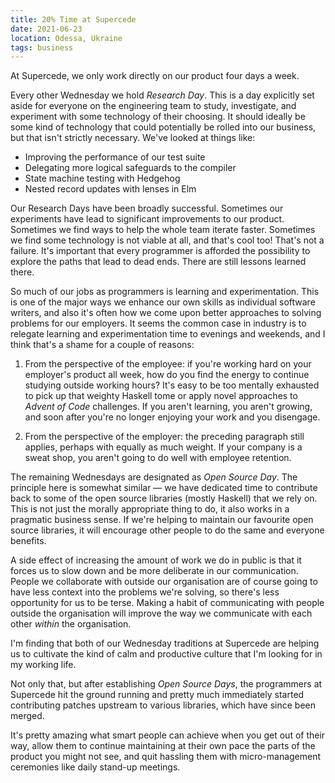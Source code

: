 ```yaml
---
title: 20% Time at Supercede
date: 2021-06-23
location: Odessa, Ukraine
tags: business
---
```


At Supercede, we only work directly on our product four days a week.

Every other Wednesday we hold _Research Day_. This is a day explicitly set
aside for everyone on the engineering team to study, investigate, and
experiment with some technology of their choosing. It should ideally be some
kind of technology that could potentially be rolled into our business, but that
isn't strictly necessary. We've looked at things like:

- Improving the performance of our test suite
- Delegating more logical safeguards to the compiler
- State machine testing with Hedgehog
- Nested record updates with lenses in Elm

Our Research Days have been broadly successful. Sometimes our experiments have
lead to significant improvements to our product. Sometimes we find ways to help
the whole team iterate faster. Sometimes we find some technology is not viable
at all, and that's cool too! That's not a failure. It's important that every
programmer is afforded the possibility to explore the paths that lead to dead
ends. There are still lessons learned there.

So much of our jobs as programmers is learning and experimentation. This is one
of the major ways we enhance our own skills as individual software writers, and
also it's often how we come upon better approaches to solving problems for our
employers. It seems the common case in industry is to relegate learning and
experimentation time to evenings and weekends, and I think that's a shame for a
couple of reasons:

1. From the perspective of the employee: if you're working hard on your employer's
product all week, how do you find the energy to continue studying outside
working hours? It's easy to be too mentally exhausted to pick up that weighty
Haskell tome or apply novel approaches to _Advent of Code_ challenges. If you
aren't learning, you aren't growing, and soon after you're no longer enjoying
your work and you disengage.

2. From the perspective of the employer: the preceding paragraph still applies,
perhaps with equally as much weight. If your company is a sweat shop, you
aren't going to do well with employee retention.

The remaining Wednesdays are designated as _Open Source Day_. The principle
here is somewhat similar — we have dedicated time to contribute back to some of
the open source libraries (mostly Haskell) that we rely on. This is not just
the morally appropriate thing to do, it also works in a pragmatic business
sense. If we're helping to maintain our favourite open source libraries, it
will encourage other people to do the same and everyone benefits.

A side effect of increasing the amount of work we do in public is that it
forces us to slow down and be more deliberate in our communication. People we
collaborate with outside our organisation are of course going to have less
context into the problems we're solving, so there's less opportunity for us to
be terse. Making a habit of communicating with people outside the organisation
will improve the way we communicate with each other _within_ the organisation.

I'm finding that both of our Wednesday traditions at Supercede are helping us
to cultivate the kind of calm and productive culture that I'm looking for in my
working life.

Not only that, but after establishing _Open Source Days_, the programmers at
Supercede hit the ground running and pretty much immediately started
contributing patches upstream to various libraries, which have since been
merged.

It's pretty amazing what smart people can achieve when you get out of their
way, allow them to continue maintaining at their own pace the parts of the
product you might not see, and quit hassling them with micro-management
ceremonies like daily stand-up meetings.
